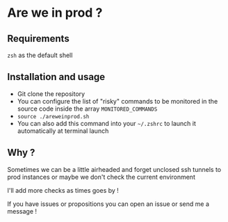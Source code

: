 # Are we in prod ?

## Requirements

`zsh` as the default shell

## Installation and usage
- Git clone the repository
- You can configure the list of "risky" commands to be monitored in the source code inside the array `MONITORED_COMMANDS`
- `source ./areweinprod.sh`
- You can also add this command into your `~/.zshrc` to launch it automatically at terminal launch

## Why ?
Sometimes we can be a little airheaded and forget unclosed ssh tunnels to prod instances or maybe we don't check the current environment


I'll add more checks as times goes by !


If you have issues or propositions you can open an issue or send me a message !

